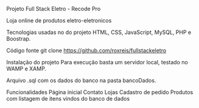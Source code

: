 Projeto Full Stack Eletro - Recode Pro

Loja online de produtos eletro-eletronicos

Tecnologias usadas no do projeto
HTML, CSS, JavaScript, MySQL, PHP e Boostrap.

Código fonte
git clone https://github.com/roxreis/fullstackeletro

Instalação do projeto
Para execução basta um servidor local, testado no WAMP e XAMP.

Arquivo .sql com os dados do banco na pasta bancoDados.

Funcionalidades
 Página inicial
 Contato
 Lojas
 Cadastro de pedido
 Produtos com listagem de itens vindos do banco de dados

